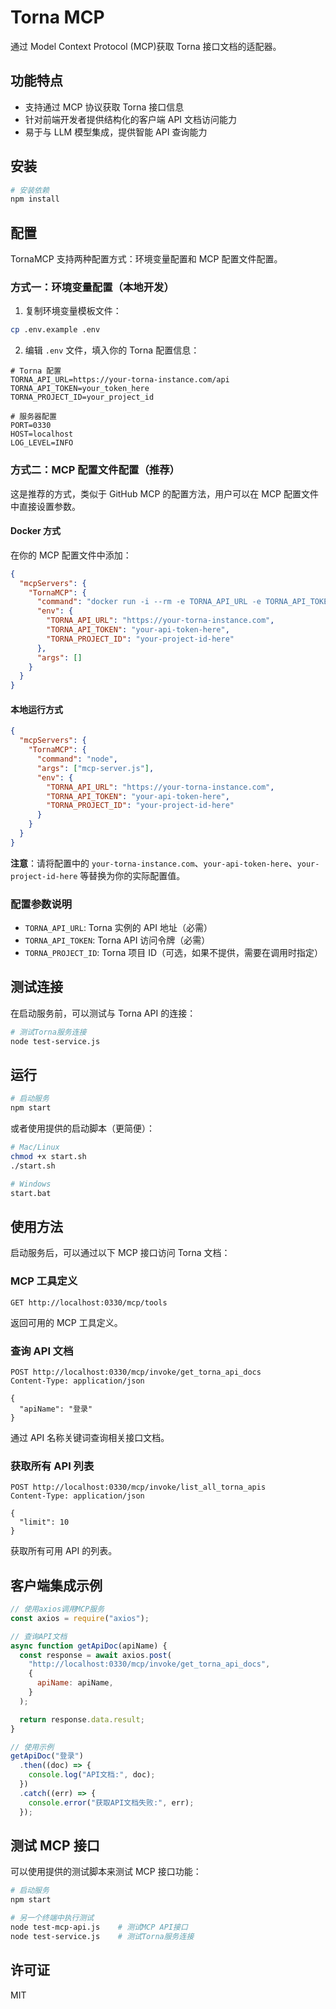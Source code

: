 # Torna MCP

通过 Model Context Protocol (MCP)获取 Torna 接口文档的适配器。

## 功能特点

- 支持通过 MCP 协议获取 Torna 接口信息
- 针对前端开发者提供结构化的客户端 API 文档访问能力
- 易于与 LLM 模型集成，提供智能 API 查询能力

## 安装

```bash
# 安装依赖
npm install
```

## 配置

TornaMCP 支持两种配置方式：环境变量配置和 MCP 配置文件配置。

### 方式一：环境变量配置（本地开发）

1. 复制环境变量模板文件：
```bash
cp .env.example .env
```

2. 编辑 `.env` 文件，填入你的 Torna 配置信息：
```
# Torna 配置
TORNA_API_URL=https://your-torna-instance.com/api
TORNA_API_TOKEN=your_token_here
TORNA_PROJECT_ID=your_project_id

# 服务器配置
PORT=0330
HOST=localhost
LOG_LEVEL=INFO
```

### 方式二：MCP 配置文件配置（推荐）

这是推荐的方式，类似于 GitHub MCP 的配置方法，用户可以在 MCP 配置文件中直接设置参数。

#### Docker 方式

在你的 MCP 配置文件中添加：

```json
{
  "mcpServers": {
    "TornaMCP": {
      "command": "docker run -i --rm -e TORNA_API_URL -e TORNA_API_TOKEN -e TORNA_PROJECT_ID jiaxiangdong0309/tornamcp:latest",
      "env": {
        "TORNA_API_URL": "https://your-torna-instance.com",
        "TORNA_API_TOKEN": "your-api-token-here",
        "TORNA_PROJECT_ID": "your-project-id-here"
      },
      "args": []
    }
  }
}
```

#### 本地运行方式

```json
{
  "mcpServers": {
    "TornaMCP": {
      "command": "node",
      "args": ["mcp-server.js"],
      "env": {
        "TORNA_API_URL": "https://your-torna-instance.com",
        "TORNA_API_TOKEN": "your-api-token-here",
        "TORNA_PROJECT_ID": "your-project-id-here"
      }
    }
  }
}
```

**注意**：请将配置中的 `your-torna-instance.com`、`your-api-token-here`、`your-project-id-here` 等替换为你的实际配置值。

### 配置参数说明

- `TORNA_API_URL`: Torna 实例的 API 地址（必需）
- `TORNA_API_TOKEN`: Torna API 访问令牌（必需）
- `TORNA_PROJECT_ID`: Torna 项目 ID（可选，如果不提供，需要在调用时指定）

## 测试连接

在启动服务前，可以测试与 Torna API 的连接：

```bash
# 测试Torna服务连接
node test-service.js
```

## 运行

```bash
# 启动服务
npm start
```

或者使用提供的启动脚本（更简便）：

```bash
# Mac/Linux
chmod +x start.sh
./start.sh

# Windows
start.bat
```

## 使用方法

启动服务后，可以通过以下 MCP 接口访问 Torna 文档：

### MCP 工具定义

```
GET http://localhost:0330/mcp/tools
```

返回可用的 MCP 工具定义。

### 查询 API 文档

```
POST http://localhost:0330/mcp/invoke/get_torna_api_docs
Content-Type: application/json

{
  "apiName": "登录"
}
```

通过 API 名称关键词查询相关接口文档。

### 获取所有 API 列表

```
POST http://localhost:0330/mcp/invoke/list_all_torna_apis
Content-Type: application/json

{
  "limit": 10
}
```

获取所有可用 API 的列表。

## 客户端集成示例

```javascript
// 使用axios调用MCP服务
const axios = require("axios");

// 查询API文档
async function getApiDoc(apiName) {
  const response = await axios.post(
    "http://localhost:0330/mcp/invoke/get_torna_api_docs",
    {
      apiName: apiName,
    }
  );

  return response.data.result;
}

// 使用示例
getApiDoc("登录")
  .then((doc) => {
    console.log("API文档:", doc);
  })
  .catch((err) => {
    console.error("获取API文档失败:", err);
  });
```

## 测试 MCP 接口

可以使用提供的测试脚本来测试 MCP 接口功能：

```bash
# 启动服务
npm start

# 另一个终端中执行测试
node test-mcp-api.js    # 测试MCP API接口
node test-service.js    # 测试Torna服务连接
```

## 许可证

MIT
